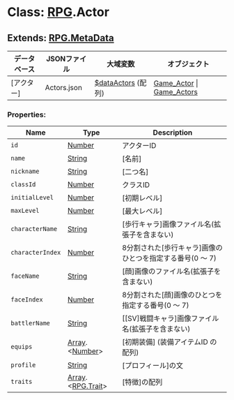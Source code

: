 # Class: [RPG](RPG.md).Actor

## Extends: [RPG.MetaData](RPG.MetaData.md)

| データベース| JSONファイル | 大域変数 | オブジェクト |
| --- | --- | --- | --- |
| [アクター] | Actors.json | [$dataActors](global.md#dataactors-arrayrpgactor) (配列) | [Game_Actor](Game_Actor.md) \| [Game_Actors](Game_Actors.md) |


### Properties:

| Name | Type | Description |
| --- | --- | --- |
| `id` | [Number](Number.md) | アクターID |
| `name` | [String](String.md) | [名前] |
| `nickname` | [String](String.md) | [二つ名] |
| `classId` | [Number](Number.md) | クラスID |
| `initialLevel` | [Number](Number.md) | [初期レベル] |
| `maxLevel` | [Number](Number.md) | [最大レベル] |
| `characterName` | [String](String.md) | [歩行キャラ]画像ファイル名(拡張子を含まない) |
| `characterIndex` | [Number](Number.md) | 8分割された[歩行キャラ]画像のひとつを指定する番号(0 〜 7) |
| `faceName` | [String](String.md) | [顔]画像のファイル名(拡張子を含まない) |
| `faceIndex` | [Number](Number.md) | 8分割された[顔]画像のひとつを指定する番号(0 〜 7) |
| `battlerName` | [String](String.md) | [[SV]戦闘キャラ]画像ファイル名(拡張子を含まない) |
| `equips` | [Array](Array.md).&lt;[Number](Number.md)&gt; | [初期装備] \(装備アイテムID の配列) |
| `profile` | [String](String.md) | [プロフィール]の文 |
| `traits` | [Array](Array.md).&lt;[RPG.Trait](RPG.Trait.md)&gt; | [特徴]の配列 |



